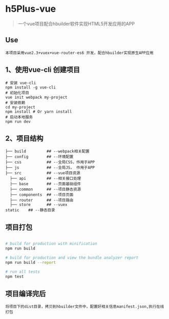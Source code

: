 # h5Plus-vue

> 一个vue项目配合hbuilder软件实现HTML5开发应用的APP

## Use
```base
本项目采用vue2.3+vuex+vue-router-es6 开发，配合hbuilder实现原生APP应用
```
## 1、使用vue-cli 创建项目

```shell
# 安装 vue-cli
npm install -g vue-cli
# 初始化项目
vue init webpack my-project
# 安装依赖
cd my-project
npm install # Or yarn install
# 启动本地服务
npm run dev
```

## 2、项目结构
```shell
├── build         ## --webpack相关配置
├── config        ## --环境配置
├── css           ## --全局CSS，作用于APP
├── js            ## --全局JS， 作用于APP
├── src           ## --vue项目资源
  ├── api         ## --相关接口处理
  ├── base        ## --页面基础组件
  ├── common      ## --项目静态资源
  ├── components  ## --项目页面
  ├── router      ## --项目路由
  ├── store       ## --vuex
static    ## --静态目录
```

## 项目打包

``` bash

# build for production with minification
npm run build

# build for production and view the bundle analyzer report
npm run build --report

# run all tests
npm test
```

## 项目编译完后

``` base
将项目下的dist目录，拷贝到hbuilder文件中，配置好相关信息manifest.json,执行在线打包
```

